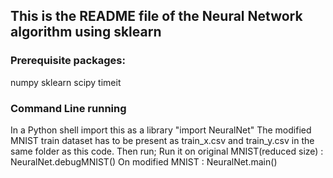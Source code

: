 ## This is the README file of the Neural Network algorithm using sklearn

### Prerequisite packages:

numpy
sklearn
scipy
timeit

### Command Line running
In a Python shell import this as a library "import NeuralNet"
The modified MNIST train dataset has to be present as train_x.csv and train_y.csv in the same folder as this code. 
Then run;
Run it on original MNIST(reduced size) 	:	NeuralNet.debugMNIST()
On modified MNIST						:	NeuralNet.main() 

